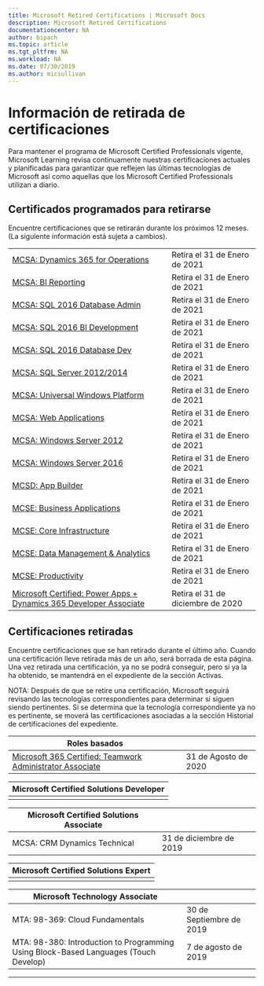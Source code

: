 ```yaml
---
title: Microsoft Retired Certifications | Microsoft Docs
description: Microsoft Retired Certifications
documentationcenter: NA
author: bipach
ms.topic: article
ms.tgt_pltfrm: NA
ms.workload: NA
ms.date: 07/30/2019
ms.author: micsullivan
---
```

# Información de retirada de certificaciones

Para mantener el programa de Microsoft Certified Professionals vigente, Microsoft Learning revisa continuamente nuestras certificaciones actuales y planificadas para garantizar que reflejen las últimas tecnologías de Microsoft así como aquellas que los Microsoft Certified Professionals utilizan a diario.

## Certificados programados para retirarse

Encuentre certificaciones que se retirarán durante los próximos 12 meses. (La siguiente información está sujeta a cambios).  

|                                             |                    |
| ---------------------------------------------------------------------------------- | ------------------ |
| [MCSA: Dynamics 365 for Operations](/learn/certifications/mcsa-microsoft-dynamics-365-for-operations) | Retira el 31 de Enero de 2021 |
| [MCSA: BI Reporting](/learn/certifications/mcsa-bi-reporting) | Retira el 31 de Enero de 2021 |
| [MCSA: SQL 2016 Database Admin](/learn/certifications/mcsa-sql2016-database-administration-certification) | Retira el 31 de Enero de 2021 |
| [MCSA: SQL 2016 BI Development](/learn/certifications/mcsa-sql2016-business-intelligence-certification) | Retira el 31 de Enero de 2021 |
| [MCSA: SQL 2016 Database Dev](/learn/certifications/mcsa-sql2016-database-development-certification) | Retira el 31 de Enero de 2021 |
| [MCSA: SQL Server 2012/2014](/learn/certifications/mcsa-sql-certification) | Retira el 31 de Enero de 2021 |
| [MCSA: Universal Windows Platform](/learn/certifications/mcsa-universal-windows-platform) | Retira el 31 de Enero de 2021 |
| [MCSA: Web Applications](/learn/certifications/mcsa-web-applications-certification) | Retira el 31 de Enero de 2021 |
| [MCSA: Windows Server 2012](/learn/certifications/mcsa-windows-server-certification) | Retira el 31 de Enero de 2021 |
| [MCSA: Windows Server 2016](/learn/certifications/mcsa-windows-server-2016-certification) | Retira el 31 de Enero de 2021 |
| [MCSD: App Builder](/learn/certifications/mcsd-app-builder-certification) | Retira el 31 de Enero de 2021 |
| [MCSE: Business Applications](/learn/certifications/mcse-business-applications) | Retira el 31 de Enero de 2021 |
| [MCSE: Core Infrastructure](/learn/certifications/mcse-core-infrastructure) | Retira el 31 de Enero de 2021 |
| [MCSE: Data Management & Analytics](/learn/certifications/mcse-data-management-analytics) | Retira el 31 de Enero de 2021 |
| [MCSE: Productivity](/learn/certifications/mcse-productivity-certification) | Retira el 31 de Enero de 2021 |
| [Microsoft Certified: Power Apps + Dynamics 365 Developer Associate](/learn/certifications/power-apps-and-d365-developer-associate) | Retira el 31 de diciembre de 2020 |

## Certificaciones retiradas

Encuentre certificaciones que se han retirado durante el último año. Cuando una certificación lleve retirada más de un año, será borrada de esta página. Una vez retirada una certificación, ya no se podrá conseguir, pero si ya la ha obtenido, se mantendrá en el expediente de la sección Activas.

NOTA: Después de que se retire una certificación, Microsoft seguirá revisando las tecnologías correspondientes para determinar si siguen siendo pertinentes. Si se determina que la tecnología correspondiente ya no es pertinente, se moverá las certificaciones asociadas a la sección Historial de certificaciones del expediente.

| Roles basados                                                                         |                    |
| ---------------------------------------------------------------------------------- | ------------------ |
| [Microsoft 365 Certified: Teamwork Administrator Associate](/learn/certifications/m365-teamwork-administrator)              | 31 de Agosto de 2020 |

| Microsoft Certified Solutions Developer                                            |
| ---------------------------------------------------------------------------------- |
|                                                                                    |

| Microsoft Certified Solutions Associate                                            |                    |
| ---------------------------------------------------------------------------------- | ------------------ |
| MCSA: CRM Dynamics Technical                                                                                                | 31 de diciembre de 2019  |

| Microsoft Certified Solutions Expert                                               |
| ---------------------------------------------------------------------------------- |
|                                                                                    |

| Microsoft Technology Associate                                                     |                    |
| ---------------------------------------------------------------------------------- | ------------------ |
| MTA: 98-369: Cloud Fundamentals                                                                                             | 30 de Septiembre de 2019 |
| MTA: 98-380: Introduction to Programming Using Block-Based Languages (Touch Develop)                                        | 7 de agosto de 2019   |
___
